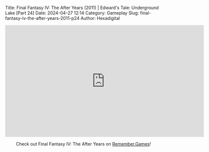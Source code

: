 Title: Final Fantasy IV: The After Years (2011) | Edward's Tale: Underground Lake [Part 24]
Date: 2024-04-27 12:14
Category: Gameplay
Slug: final-fantasy-iv-the-after-years-2011-p24
Author: Hexadigital

<center><iframe src="https://www.youtube.com/embed/eK3LRIAO17k?feature=oembed" allow="accelerometer; autoplay; encrypted-media; gyroscope; picture-in-picture" width="640" height="360" frameborder="0"></iframe>

Check out Final Fantasy IV: The After Years on [Remember.Games](https://remember.games/game/7757/final-fantasy-iv-the-complete-collection/)!</center>